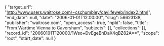 {
  "target_url": "http://www.users.waitrose.com/~cschumbley/cavlifeweb/index2.html", 
  "end_date": null, 
  "date": "2006-01-01T12:00:00", 
  "slug": 56623138, 
  "publisher": "waitrose.com", 
  "open_access": true, 
  "npld": false, 
  "title": "From Wartime Vienna to Caversham", 
  "subjects": [], 
  "collections": [], 
  "record_id": "20060101T120000/1Wso+DvEgeBhDaX4qBZ82A==", 
  "scope": "root", 
  "start_date": null
}

